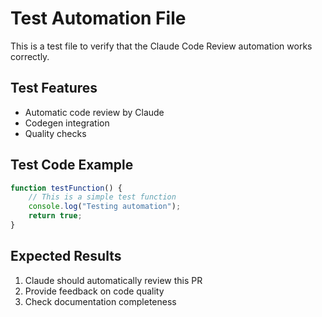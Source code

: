 # Test Automation File

This is a test file to verify that the Claude Code Review automation works correctly.

## Test Features

- Automatic code review by Claude
- Codegen integration
- Quality checks

## Test Code Example

```javascript
function testFunction() {
    // This is a simple test function
    console.log("Testing automation");
    return true;
}
```

## Expected Results

1. Claude should automatically review this PR
2. Provide feedback on code quality
3. Check documentation completeness